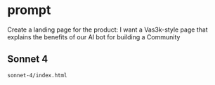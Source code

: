 # prompt

Create a landing page for the product: I want a Vas3k-style page that explains the benefits of our AI bot for building a Community

## Sonnet 4
`sonnet-4/index.html`
